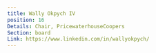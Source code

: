 ```yaml
---
title: Wally Okpych IV
position: 16
Details: Chair, PricewaterhouseCoopers
Section: board
Link: https://www.linkedin.com/in/wallyokpych/
---
```



